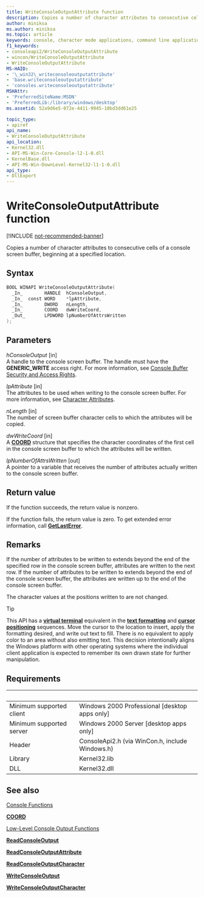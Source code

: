 ```yaml
---
title: WriteConsoleOutputAttribute function
description: Copies a number of character attributes to consecutive cells of a console screen buffer, beginning at a specified location.
author: miniksa
ms.author: miniksa
ms.topic: article
keywords: console, character mode applications, command line applications, terminal applications, console api
f1_keywords:
- consoleapi2/WriteConsoleOutputAttribute
- wincon/WriteConsoleOutputAttribute
- WriteConsoleOutputAttribute
MS-HAID:
- '\_win32\_writeconsoleoutputattribute'
- 'base.writeconsoleoutputattribute'
- 'consoles.writeconsoleoutputattribute'
MSHAttr:
- 'PreferredSiteName:MSDN'
- 'PreferredLib:/library/windows/desktop'
ms.assetid: 52a9d6e5-072e-4411-9945-10bd3dd61e25

topic_type:
- apiref
api_name:
- WriteConsoleOutputAttribute
api_location:
- Kernel32.dll
- API-MS-Win-Core-Console-l2-1-0.dll
- KernelBase.dll
- API-MS-Win-DownLevel-Kernel32-l1-1-0.dll
api_type:
- DllExport
---
```


# WriteConsoleOutputAttribute function

[!INCLUDE [not-recommended-banner](./includes/not-recommended-banner.md)]

Copies a number of character attributes to consecutive cells of a console screen buffer, beginning at a specified location.

## Syntax

```C
BOOL WINAPI WriteConsoleOutputAttribute(
  _In_        HANDLE  hConsoleOutput,
  _In_  const WORD    *lpAttribute,
  _In_        DWORD   nLength,
  _In_        COORD   dwWriteCoord,
  _Out_       LPDWORD lpNumberOfAttrsWritten
);
```

## Parameters

*hConsoleOutput* \[in\]  
A handle to the console screen buffer. The handle must have the **GENERIC\_WRITE** access right. For more information, see [Console Buffer Security and Access Rights](console-buffer-security-and-access-rights.md).

*lpAttribute* \[in\]  
The attributes to be used when writing to the console screen buffer. For more information, see [Character Attributes](console-screen-buffers.md#character-attributes).

*nLength* \[in\]  
The number of screen buffer character cells to which the attributes will be copied.

*dwWriteCoord* \[in\]  
A [**COORD**](coord-str.md) structure that specifies the character coordinates of the first cell in the console screen buffer to which the attributes will be written.

*lpNumberOfAttrsWritten* \[out\]  
A pointer to a variable that receives the number of attributes actually written to the console screen buffer.

## Return value

If the function succeeds, the return value is nonzero.

If the function fails, the return value is zero. To get extended error information, call [**GetLastError**](https://msdn.microsoft.com/library/windows/desktop/ms679360).

## Remarks

If the number of attributes to be written to extends beyond the end of the specified row in the console screen buffer, attributes are written to the next row. If the number of attributes to be written to extends beyond the end of the console screen buffer, the attributes are written up to the end of the console screen buffer.

The character values at the positions written to are not changed.

> [!TIP]
> This API has a **[virtual terminal](console-virtual-terminal-sequences.md)** equivalent in the **[text formatting](console-virtual-terminal-sequences.md#text-formatting)** and **[cursor positioning](console-virtual-terminal-sequences.md#cursor-positioning)** sequences. Move the cursor to the location to insert, apply the formatting desired, and write out text to fill. There is no equivalent to apply color to an area without also emitting text. This decision intentionally aligns the Windows platform with other operating systems where the individual client application is expected to remember its own drawn state for further manipulation.

## Requirements

| &nbsp; | &nbsp; |
|-|-|
| Minimum supported client | Windows 2000 Professional \[desktop apps only\] |
| Minimum supported server | Windows 2000 Server \[desktop apps only\] |
| Header | ConsoleApi2.h (via WinCon.h, include Windows.h) |
| Library | Kernel32.lib |
| DLL | Kernel32.dll |

## See also

[Console Functions](console-functions.md)

[**COORD**](coord-str.md)

[Low-Level Console Output Functions](low-level-console-output-functions.md)

[**ReadConsoleOutput**](readconsoleoutput.md)

[**ReadConsoleOutputAttribute**](readconsoleoutputattribute.md)

[**ReadConsoleOutputCharacter**](readconsoleoutputcharacter.md)

[**WriteConsoleOutput**](writeconsoleoutput.md)

[**WriteConsoleOutputCharacter**](writeconsoleoutputcharacter.md)
